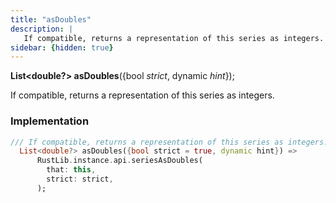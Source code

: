 ```yaml
---
title: "asDoubles"
description: |
   If compatible, returns a representation of this series as integers.
sidebar: {hidden: true}
---
```

<span class="dart-code"><strong>List&lt;double?&gt; asDoubles</strong>({<span class="nobr">bool <i>strict</i></span>, <span class="nobr">dynamic <i>hint</i></span>});</span>

 If compatible, returns a representation of this series as integers.
### Implementation
```dart
/// If compatible, returns a representation of this series as integers.
  List<double?> asDoubles({bool strict = true, dynamic hint}) =>
      RustLib.instance.api.seriesAsDoubles(
        that: this,
        strict: strict,
      );
```

